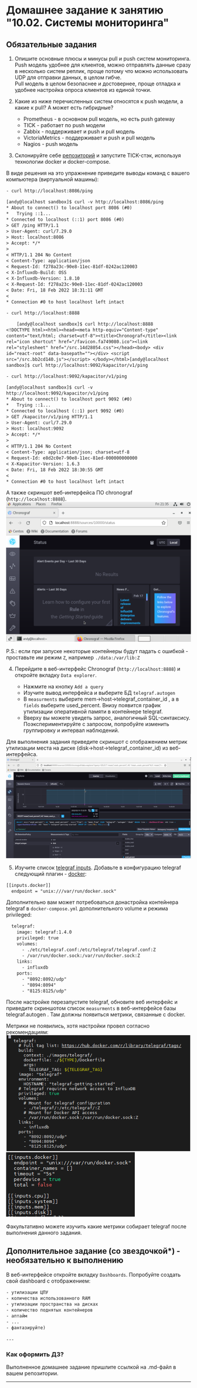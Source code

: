 # Домашнее задание к занятию "10.02. Системы мониторинга"

## Обязательные задания

1. Опишите основные плюсы и минусы pull и push систем мониторинга.  
Push модель удобнее для клиентов, можно отправлять данные сразу в несколько систем реплик, проще потому что можно использовать UDP для отправки данных, в целом гибче.  
Pull модель в целом безопаснее и достовернее, проще отладка и удобнее настройка опроса клиентов из единой точки.


2. Какие из ниже перечисленных систем относятся к push модели, а какие к pull? А может есть гибридные?

    - Prometheus - в основном pull модель, но есть push gateway
    - TICK - работает по push модели
    - Zabbix - поддерживает и push и pull модель
    - VictoriaMetrics - поддерживает и push и pull модель
    - Nagios - push модель

3. Склонируйте себе [репозиторий](https://github.com/influxdata/sandbox/tree/master) и запустите TICK-стэк, 
используя технологии docker и docker-compose.

В виде решения на это упражнение приведите выводы команд с вашего компьютера (виртуальной машины):

    - curl http://localhost:8086/ping
```    
[andy@localhost sandbox]$ curl -v http://localhost:8086/ping
* About to connect() to localhost port 8086 (#0)
*   Trying ::1...
* Connected to localhost (::1) port 8086 (#0)
> GET /ping HTTP/1.1
> User-Agent: curl/7.29.0
> Host: localhost:8086
> Accept: */*
>
< HTTP/1.1 204 No Content
< Content-Type: application/json
< Request-Id: f278a23c-90e8-11ec-81df-0242ac120003
< X-Influxdb-Build: OSS
< X-Influxdb-Version: 1.8.10
< X-Request-Id: f278a23c-90e8-11ec-81df-0242ac120003
< Date: Fri, 18 Feb 2022 18:31:11 GMT
<
* Connection #0 to host localhost left intact
```
  
    - curl http://localhost:8888
```
    [andy@localhost sandbox]$ curl http://localhost:8888
<!DOCTYPE html><html><head><meta http-equiv="Content-type" content="text/html; charset=utf-8"><title>Chronograf</title><link rel="icon shortcut" href="/favicon.fa749080.ico"><link rel="stylesheet" href="/src.14d28054.css"></head><body> <div id="react-root" data-basepath=""></div> <script src="/src.bb2cd140.js"></script> </body></html>[andy@localhost sandbox]$ curl http://localhost:9092/kapacitor/v1/ping
```
    - curl http://localhost:9092/kapacitor/v1/ping

```    
[andy@localhost sandbox]$ curl -v http://localhost:9092/kapacitor/v1/ping
* About to connect() to localhost port 9092 (#0)
*   Trying ::1...
* Connected to localhost (::1) port 9092 (#0)
> GET /kapacitor/v1/ping HTTP/1.1
> User-Agent: curl/7.29.0
> Host: localhost:9092
> Accept: */*
>
< HTTP/1.1 204 No Content
< Content-Type: application/json; charset=utf-8
< Request-Id: e8d2c0e7-90e8-11ec-81ed-000000000000
< X-Kapacitor-Version: 1.6.3
< Date: Fri, 18 Feb 2022 18:30:55 GMT
<
* Connection #0 to host localhost left intact
```

А также скриншот веб-интерфейса ПО chronograf (`http://localhost:8888`). 
![image info](../images/chrono.png)

P.S.: если при запуске некоторые контейнеры будут падать с ошибкой - проставьте им режим `Z`, например
`./data:/var/lib:Z`

4. Перейдите в веб-интерфейс Chronograf (`http://localhost:8888`) и откройте вкладку `Data explorer`.

    - Нажмите на кнопку `Add a query`
    - Изучите вывод интерфейса и выберите БД `telegraf.autogen`
    - В `measurments` выберите mem->host->telegraf_container_id , а в `fields` выберите used_percent. 
    Внизу появится график утилизации оперативной памяти в контейнере telegraf.
    - Вверху вы можете увидеть запрос, аналогичный SQL-синтаксису. 
    Поэкспериментируйте с запросом, попробуйте изменить группировку и интервал наблюдений.

Для выполнения задания приведите скриншот с отображением метрик утилизации места на диске 
(disk->host->telegraf_container_id) из веб-интерфейса.
![image info](../images/chrono2.png)

5. Изучите список [telegraf inputs](https://github.com/influxdata/telegraf/tree/master/plugins/inputs). 
Добавьте в конфигурацию telegraf следующий плагин - [docker](https://github.com/influxdata/telegraf/tree/master/plugins/inputs/docker):
```
[[inputs.docker]]
  endpoint = "unix:///var/run/docker.sock"
```

Дополнительно вам может потребоваться донастройка контейнера telegraf в `docker-compose.yml` дополнительного volume и 
режима privileged:
```
  telegraf:
    image: telegraf:1.4.0
    privileged: true
    volumes:
      - ./etc/telegraf.conf:/etc/telegraf/telegraf.conf:Z
      - /var/run/docker.sock:/var/run/docker.sock:Z
    links:
      - influxdb
    ports:
      - "8092:8092/udp"
      - "8094:8094"
      - "8125:8125/udp"
```

После настройке перезапустите telegraf, обновите веб интерфейс и приведите скриншотом список `measurments` в 
веб-интерфейсе базы telegraf.autogen . Там должны появиться метрики, связанные с docker.

Метрики не появились, хотя настройки провел согласно рекомендациям:
![image info](../images/chrono3.png)
![image info](../images/chrono4.png)

Факультативно можете изучить какие метрики собирает telegraf после выполнения данного задания.

## Дополнительное задание (со звездочкой*) - необязательно к выполнению

В веб-интерфейсе откройте вкладку `Dashboards`. Попробуйте создать свой dashboard с отображением:

    - утилизации ЦПУ
    - количества использованного RAM
    - утилизации пространства на дисках
    - количество поднятых контейнеров
    - аптайм
    - ...
    - фантазируйте)
    
    ---

### Как оформить ДЗ?

Выполненное домашнее задание пришлите ссылкой на .md-файл в вашем репозитории.

---

